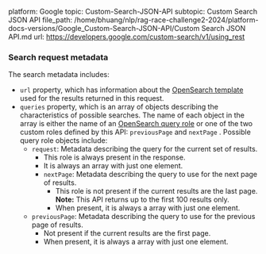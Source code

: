 platform: Google
topic: Custom-Search-JSON-API
subtopic: Custom Search JSON API
file_path: /home/bhuang/nlp/rag-race-challenge2-2024/platform-docs-versions/Google_Custom-Search-JSON-API/Custom Search JSON API.md
url: https://developers.google.com/custom-search/v1/using_rest


### Search request metadata

The search metadata includes:

* `url` property, which has information about the [OpenSearch template](http://www.opensearch.org/Specifications/%0AOpenSearch/1.1#OpenSearch_URL_template_syntax) used for the results returned in this request.
* `queries` property, which is an array of objects describing the characteristics of possible searches. The name of each object in the array is either the name of an [OpenSearch query role](http://www.opensearch.org/Specifications/OpenSearch/1.1#Local_role_values) or one of the two custom roles defined by this API: `previousPage` and `nextPage` . Possible query role objects include:
    * `request`: Metadata describing the query for the current set of results.
        * This role is always present in the response.
        * It is always an array with just one element.
        * `nextPage`: Metadata describing the query to use for the next page of results.
            * This role is not present if the current results are the last page. **Note:** This API returns up to the first 100 results only.
            * When present, it is always a array with just one element.
    * `previousPage`: Metadata describing the query to use for the previous page of results.
        * Not present if the current results are the first page.
        * When present, it is always a array with just one element.